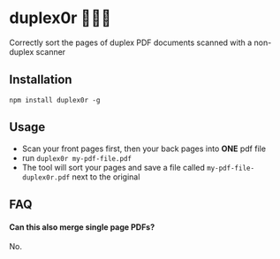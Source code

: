 # duplex0r 📄📄📄

Correctly sort the pages of duplex PDF documents scanned with a non-duplex scanner

## Installation

`npm install duplex0r -g`

## Usage

-   Scan your front pages first, then your back pages into **ONE** pdf file
-   run `duplex0r my-pdf-file.pdf`
-   The tool will sort your pages and save a file called `my-pdf-file-duplex0r.pdf` next to the original

## FAQ

#### Can this also merge single page PDFs?

No.
